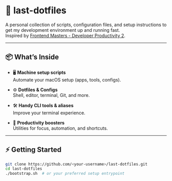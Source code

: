 # 🧰 last-dotfiles

A personal collection of scripts, configuration files, and setup instructions to get my development environment up and running fast.  
Inspired by [Frontend Masters - Developer Productivity 2](https://frontendmasters.com/courses/developer-productivity/).

---

## 📦 What’s Inside

- 🖥️ **Machine setup scripts**  
  Automate your macOS setup (apps, tools, configs).

- ⚙️ **Dotfiles & Configs**  
  Shell, editor, terminal, Git, and more.

- 🛠️ **Handy CLI tools & aliases**  
  Improve your terminal experience.

- 🚀 **Productivity boosters**  
  Utilities for focus, automation, and shortcuts.

---

## ⚡ Getting Started

```bash
git clone https://github.com/<your-username>/last-dotfiles.git
cd last-dotfiles
./bootstrap.sh  # or your preferred setup entrypoint

